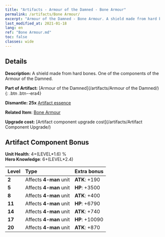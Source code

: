 ```yaml
---
title: "Artifacts - Armour of the Damned - Bone Armour"
permalink: /artifacts/Bone Armour/
excerpt: "Armour of the Damned - Bone Armour. A shield made from hard bones. One of the components of the Armour of the Damned."
last_modified_at: 2021-01-18
lang: en
ref: "Bone Armour.md"
toc: false
classes: wide
---
```




## Details

 **Description:** A shield made from hard bones. One of the components of the Armour of the Damned.

 **Part of Artifact:** [Armour of the Damned](/artifacts/Armour of the Damned/){: .btn .btn--era4}

 **Dismantle: 25x** [ Artifact essence](/Items/con_277/)

 **Related Item**: [ Bone Armour](/Items/art_19/)

 **Upgrade cost:** [Artifact component upgrade cost](/artifacts/Artifact Component Upgrade/)

## Artifact Component Bonus

  **Unit Health**: 4+(LEVEL\*1.6) %<br/>**Hero Knowledge**: 6+(LEVEL\*2.4)

  |  Level  | Type |    Extra bonus  | 
  |:--------|:-----|:----------------| 
  | **2** | Affects **4-man** unit | **ATK**: +190 | 
  | **5** | Affects **4-man** unit | **HP**: +3500 | 
  | **8** | Affects **4-man** unit | **ATK**: +400 | 
  | **11** | Affects **4-man** unit | **HP**: +6790 | 
  | **14** | Affects **4-man** unit | **ATK**: +740 | 
  | **17** | Affects **4-man** unit | **HP**: +10090 | 
  | **20** | Affects **4-man** unit | **ATK**: +870 | 
